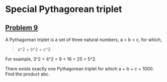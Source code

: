 # Special Pythagorean triplet
## [Problem 9](https://projecteuler.net/problem=9)

A Pythagorean triplet is a set of three natural numbers, a < b < c, for which,

> a^2 + b^2 = c^2

For example, 3^2 + 4^2 = 9 + 16 = 25 = 5^2.

There exists exactly one Pythagorean triplet for which a + b + c = 1000.
Find the product abc.